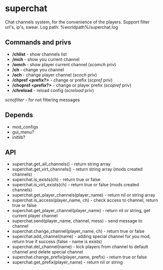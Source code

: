 # superchat

Chat channels system, for the convenience of the players. Support filter url's, ip's, swear. Log path: %worldpath%/superchat.log

## Commands and privs

* **/chlist** - show channels list
* **/mch** - show you current channel
* **/omch <player>** - show player current channel (*scomch* priv)
* **/ch <channel>** - change you channel
* **/och <player> <channel>** - change player channel (*scoch* priv)
* **/chpref <prefix?>** - change or prefix (*scpref* priv)
* **/chopref <player> <prefix?>** - change or player prefix (*scopref* priv)
* **/chreload** - reload config (*screload* priv)

*scnofilter* - for not filtering messages

## Depends

* mod_configs
* gui_menu?
* initlib?

## API

* superchat.get_all_channels() - return string array
* superchat.get_virt_channels() - return string array (mods created channels)
* superchat.is_exists(ch) - return true or false
* superchat.is_virt_exists(ch) - return true or false (mods created channels)
* superchat.get_player_channels(player_name) - return nil or string array
* superchat.is_access(player_name, ch) - check access to channel, return true or false
* superchat.get_player_channel(player_name) - return nil or string, get current player channel
* superchat.send(player_name, channel, mess) - send message to channel
* superchat.change_channel(player_name, ch) - return true or false
* superchat.add_channel(name) - adding special channel for you mod, return true if success (false - name is exists)
* superchat.del_channel(name) - kick players from channel to default channel and delete special channel
* superchat.change_prefix(player_name, prefix) - return true or false
* superchat.get_prefix(player_name) - return nil or string
